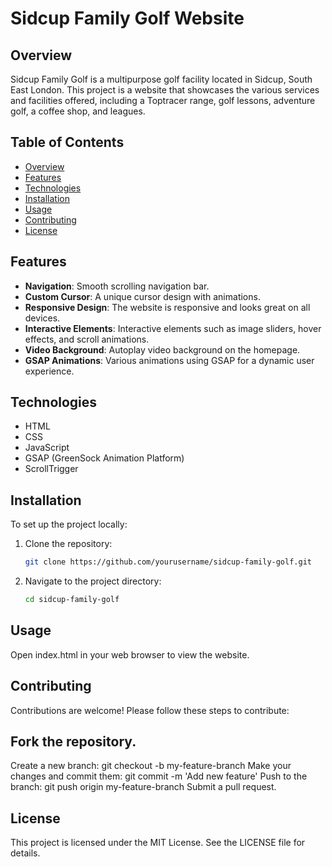 # Sidcup Family Golf Website

## Overview
Sidcup Family Golf is a multipurpose golf facility located in Sidcup, South East London. This project is a website that showcases the various services and facilities offered, including a Toptracer range, golf lessons, adventure golf, a coffee shop, and leagues.

## Table of Contents
- [Overview](#overview)
- [Features](#features)
- [Technologies](#technologies)
- [Installation](#installation)
- [Usage](#usage)
- [Contributing](#contributing)
- [License](#license)

## Features
- **Navigation**: Smooth scrolling navigation bar.
- **Custom Cursor**: A unique cursor design with animations.
- **Responsive Design**: The website is responsive and looks great on all devices.
- **Interactive Elements**: Interactive elements such as image sliders, hover effects, and scroll animations.
- **Video Background**: Autoplay video background on the homepage.
- **GSAP Animations**: Various animations using GSAP for a dynamic user experience.

## Technologies
- HTML
- CSS
- JavaScript
- GSAP (GreenSock Animation Platform)
- ScrollTrigger

## Installation
To set up the project locally:

1. Clone the repository:
   ```bash
   git clone https://github.com/yourusername/sidcup-family-golf.git
2. Navigate to the project directory:
   ```bash
   cd sidcup-family-golf
   
## Usage
Open index.html in your web browser to view the website.

## Contributing
Contributions are welcome! Please follow these steps to contribute:

## Fork the repository.
Create a new branch: git checkout -b my-feature-branch
Make your changes and commit them: git commit -m 'Add new feature'
Push to the branch: git push origin my-feature-branch
Submit a pull request.

## License
This project is licensed under the MIT License. See the LICENSE file for details.
